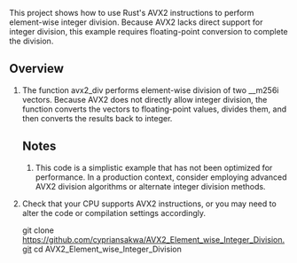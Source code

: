This project shows how to use Rust's AVX2 instructions to perform element-wise integer division. 
Because AVX2 lacks direct support for integer division, this example requires floating-point conversion to complete the division.

## Overview
1. The function avx2_div performs element-wise division of two __m256i vectors.
    Because AVX2 does not directly allow integer division, the function converts the vectors to floating-point values, divides them, and then converts the results back to integer.

   ## Notes
   1.  This code is a simplistic example that has not been optimized for performance.
      In a production context, consider employing advanced AVX2 division algorithms or alternate integer division methods.
2. Check that your CPU supports AVX2 instructions, or you may need to alter the code or compilation settings accordingly.

   git clone https://github.com/cypriansakwa/AVX2_Element_wise_Integer_Division.git
   cd AVX2_Element_wise_Integer_Division
